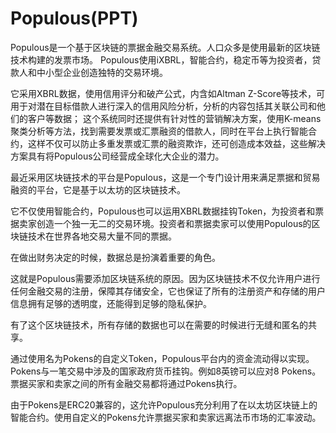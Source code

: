# Populous(PPT)

Populous是一个基于区块链的票据金融交易系统。人口众多是使用最新的区块链技术构建的发票市场。 Populous使用iXBRL，智能合约，稳定币等为投资者，贷款人和中小型企业创造独特的交易环境。

它采用XBRL数据，使用信用评分和破产公式，内含如Altman Z-Score等技术，可用于对潜在目标借款人进行深入的信用风险分析，分析的内容包括其关联公司和他们的客户等数据； 这个系统同时还提供有针对性的营销解决方案，使用K-means聚类分析等方法，找到需要发票或汇票融资的借款人，同时在平台上执行智能合约，这样不仅可以防止多重发票或汇票的融资欺诈，还可创造成本效益，这些解决方案具有将Populous公司经营成全球化大企业的潜力。

最近采用区块链技术的平台是Populous，这是一个专门设计用来满足票据和贸易融资的平台，它是基于以太坊的区块链技术。

它不仅使用智能合约，Populous也可以运用XBRL数据挂钩Token，为投资者和票据卖家创造一个独一无二的交易环境。投资者和票据卖家可以使用Populous的区块链技术在世界各地交易大量不同的票据。

在做出财务决定的时候，数据总是扮演着重要的角色。

这就是Populous需要添加区块链系统的原因。因为区块链技术不仅允许用户进行任何金融交易的注册，保障其存储安全，它也保证了所有的注册资产和存储的用户信息拥有足够的透明度，还能得到足够的隐私保护。

有了这个区块链技术，所有存储的数据也可以在需要的时候进行无缝和匿名的共享。

通过使用名为Pokens的自定义Token，Populous平台内的资金流动得以实现。Pokens与一笔交易中涉及的国家政府货币挂钩。例如8英镑可以应对8 Pokens。票据买家和卖家之间的所有金融交易都将通过Pokens执行。

由于Pokens是ERC20兼容的，这允许Populous充分利用了在以太坊区块链上的智能合约。使用自定义的Pokens允许票据买家和卖家远离法币市场的汇率波动。

